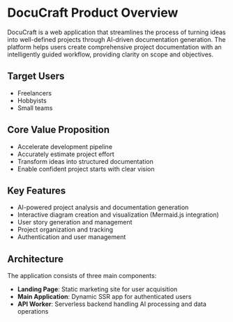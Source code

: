 # DocuCraft Product Overview

DocuCraft is a web application that streamlines the process of turning ideas into well-defined projects through AI-driven documentation generation. The platform helps users create comprehensive project documentation with an intelligently guided workflow, providing clarity on scope and objectives.

## Target Users

- Freelancers
- Hobbyists
- Small teams

## Core Value Proposition

- Accelerate development pipeline
- Accurately estimate project effort
- Transform ideas into structured documentation
- Enable confident project starts with clear vision

## Key Features

- AI-powered project analysis and documentation generation
- Interactive diagram creation and visualization (Mermaid.js integration)
- User story generation and management
- Project organization and tracking
- Authentication and user management

## Architecture

The application consists of three main components:

- **Landing Page**: Static marketing site for user acquisition
- **Main Application**: Dynamic SSR app for authenticated users
- **API Worker**: Serverless backend handling AI processing and data operations
